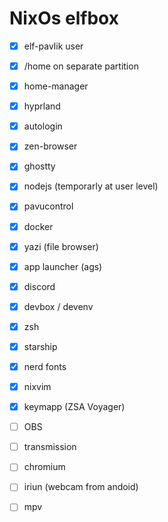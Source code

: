 # NixOs elfbox

* [x] elf-pavlik user
* [x] /home on separate partition
* [x] home-manager
* [x] hyprland
* [x] autologin
* [x] zen-browser
* [x] ghostty
* [x] nodejs (temporarly at user level)
* [x] pavucontrol
* [x] docker
* [x] yazi (file browser)
* [x] app launcher (ags)
* [x] discord
* [x] devbox / devenv
* [x] zsh
* [x] starship
* [x] nerd fonts
* [x] nixvim
* [x] keymapp (ZSA Voyager)
* [ ] OBS
* [ ] transmission
* [ ] chromium
* [ ] iriun (webcam from andoid)
* [ ] mpv

